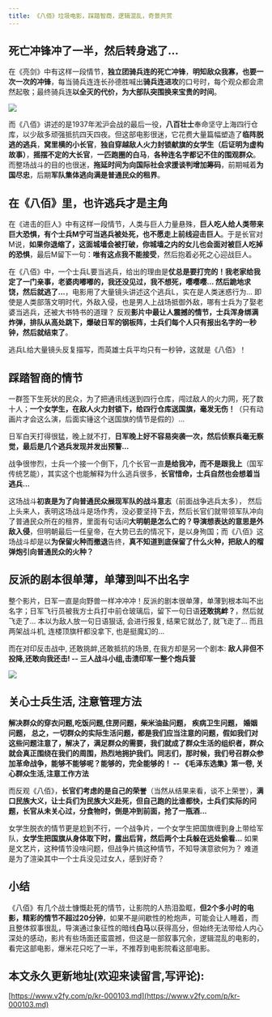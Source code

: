 ```yaml
---
title: 《八佰》垃圾电影，踩踏智商，逻辑混乱，奇景共赏
---
```


## 死亡冲锋冲了一半，然后转身逃了...

在《亮剑》中有这样一段情节，**独立团骑兵连的死亡冲锋**，**明知敌众我寡，也要一次一次的冲锋**，每当骑兵连连长孙德胜喊出**骑兵连进攻**的口号时，每个观众都会肃然起敬；最终骑兵连**以全灭的代价，为大部队突围换来宝贵的时间**。

![](https://www.v2fy.com/asset/0i/jikemiji/jikemiji-md/kr-000103.assets/1240-20200821112150577.png)


而《八佰》讲述的是1937年淞沪会战的最后一役，**八百壮士**奉命坚守上海四行仓库，以少敌多顽强抵抗四天四夜。但这部电影很迷，它花费大量篇幅塑造了**临阵脱逃的逃兵**，**窝里横的小长官**，**独自穿越敌人火力封锁献旗的女学生（后证明为虚构故事）**，**摇摆不定的大长官**，**一匹跑圈的白马**，**各种连名字都记不住的围观群众**。而整场战斗的目的也很迷，**拖延时间为向国际社会求援谈判增加筹码**，前期喊着**为国尽忠**，后期**军队集体逃向满是普通民众的租界**。


## 在《八佰》里，也许逃兵才是主角

在《进击的巨人》中有这样一段情节，人类与巨人力量悬殊，**巨人吃人给人类带来巨大恐惧，有个士兵M宁可当逃兵被处死，也不愿走上前线迎击巨人**。于是长官对M说，**如果你退缩了，这面城墙会被打破，你城墙之内的女儿也会面对被巨人吃掉的恐惧**，最后M留下一句：**唯有这点我不能接受**，然后抱着必死之心迎战巨人。


在《八佰》中，一个士兵L要当逃兵，给出的理由是**仗总是要打完的！我老家给我定了一门亲事，老婆肉嘟嘟的，我还没见过，我不想死，嘤嘤嘤... 然后跪地求饶，然后就逃了...**，电影用了大量镜头讲述这个逃兵L，实在是人类迷惑行为... 即使是人类部落文明时代，外敌入侵，也是男人上战场抵御外敌，哪有士兵为了娶老婆当逃兵，还被大书特书的道理？ 反观**影片中最让人震撼的情节，士兵浑身绑满炸弹，排队从高处跳下，爆破日军的钢板阵，士兵们每个人只有报出名字的一秒钟，然后就结束了**。

逃兵L给大量镜头反复描写，而英雄士兵平均只有一秒钟，这就是《八佰》！


## 踩踏智商的情节

一群签下生死状的民众，为了把通讯线送到四行仓库，闯过敌人的火力网，死了数十人；**一个女学生，在敌人火力封锁下，给四行仓库送国旗，毫发无伤！**（只有动画片才会这么演，后面实锤这个送国旗的情节是假的）...

日军白天打得很猛，晚上就不打，**日军晚上好不容易突袭一次，然后侦察兵毫无察觉，最后是几个逃兵发现并发出预警...**

战争很惨烈，士兵一个接一个倒下，几个长官一直**是给我冲，而不是跟我上**（国军传统艺能），其实这个也能解释为什么逃兵很多，**长官惜命，士兵自然也会想着当逃兵...**

这场战斗**初衷是为了向普通民众展现军队的战斗意志**（前面战争逃兵太多）， 然后上头来人，表明这场战斗是场作秀，没必要坚持下去，然后长官们就带领军队冲向了普通民众所在的租界，里面有句话问**大明朝是怎么亡的？**导演想表达的意思是**外敌入侵**，但明朝最后一任皇帝，在大势已去的情况下，是以身殉国；而《八佰》这场战斗却是以**为保留火种而撤退**告终，**真不知道到底保留了什么火种，把敌人的榴弹炮引向普通民众的火种？**



## 反派的剧本很单薄，单薄到叫不出名字

整个影片，日军一直是向野兽一样冲冲冲！反派的剧本很单薄，单薄到根本叫不出名字；日军飞行员被我方士兵打中前仓玻璃后，留下一句日语**还敢挑衅？**，然后就飞走了... 本以为敌人放一句日语狠话, 会进行报复, 结果它就怂了, 就飞走了... 而且两架战斗机, 连楼顶旗杆都没拿下, 也是挺魔幻的...

而在对印反击战中, 还敢挑衅,还敢抵抗的场景, 在我方却是另一个剧本: **敌人非但不投降,还敢向我还击!   -- 三人战斗小组,击溃印军一整个炮兵营**

![](https://www.v2fy.com/asset/0i/jikemiji/jikemiji-md/kr-000103.assets/1240.png)



## 关心士兵生活, 注意管理方法


**解决群众的穿衣问题,吃饭问题,住房问题，柴米油盐问题， 疾病卫生问题， 婚姻问题， 总之，一切群众的实际生活问题，都是我们应当注意的问题，假如我们对这些问题注意了，解决了，满足群众的需要，我们就成了群众生活的组织者，群众就会真正围绕在我们的周围，热烈地拥护我们。同志们，那时候，我们号召群众参加革命战争，能够不能够呢？能够的，完全能够的！ -- 《毛泽东选集》第一卷, 关心群众生活,注意工作方法**


而反观《八佰》，**长官们考虑的是自己的荣誉**（当然从结果来看，谈不上荣誉），**满口民族大义，让士兵们为民族大义赴死，但自己跑的比谁都快，士兵们实际的问题，长官从未关心过，分食物时，倒是冲到前面，抢了一瓶酒...**

女学生脱衣的情节更是尬到不行，一个战争片，一个女学生把国旗缠到身上带给军队，**女学生把国旗从身体取下时，露出后背，然后两个士兵躲在远处偷看...** 如果是文艺片，这种情节没啥问题，但战争片搞这种情节，不知导演意欲何为？ 难道是为了渲染其中一个士兵没见过女人，感到好奇？



## 小结

《八佰》有几个战士慷慨赴死的情节，让影院的人热泪盈眶，**但2个多小时的电影，精彩的情节不超过20分钟**，如果不是间歇性的枪炮声，可能会让人睡着，而且整体叙事很乱，导演通过象征性的暗线**白马**以获得高分，但始终无法带给人内心深处的感动，影片有些场面还蛮震撼，但这是一部叙事冗余，逻辑混乱的电影的，看完这部电影，爆米花只吃了一半，不推荐到电影院看这部电影。
## 本文永久更新地址(欢迎来读留言,写评论):

[https://www.v2fy.com/p/kr-000103.md](https://www.v2fy.com/p/kr-000103.md)
